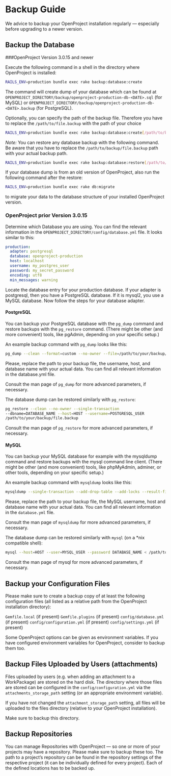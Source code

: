 # Backup Guide

We advice to backup your OpenProject installation regularly — especially before upgrading to a newer version.

## Backup the Database

###OpenProject Version 3.0.15 and newer

Execute the following command in a shell in the directory where OpenProject is installed:

```bash
RAILS_ENV=production bundle exec rake backup:database:create
```

The command will create dump of your database which can be found at `OPENPROJECT_DIRECTORY/backup/openproject-production-db-<DATE>.sql` (for MySQL) or `OPENPROJECT_DIRECTORY/backup/openproject-production-db-<DATE>.backup` (for PostgreSQL).

Optionally, you can specify the path of the backup file. Therefore you have to replace the `/path/to/file.backup` with the path of your choice

```bash
RAILS_ENV=production bundle exec rake backup:database:create[/path/to/backup/file.backup]
```
*Note:* You can restore any database backup with the following command. Be aware that you have to replace the `/path/to/backup/file.backup` path with your actual backup path.

```bash
RAILS_ENV=production bundle exec rake backup:database:restore[/path/to/backup/file.backup]
```

If your database dump is from an old version of OpenProject, also run the following command after the restore:

```bash
RAILS_ENV=production bundle exec rake db:migrate
```

to migrate your data to the database structure of your installed OpenProject version.

### OpenProject prior Version 3.0.15

Determine which Database you are using. You can find the relevant information in the `OPENPROJECT_DIRECTORY/config/database.yml` file. It looks similar to this:

```yaml
production:
  adapter: postgresql
  database: openproject-production
  host: localhost
  username: my_postgres_user
  password: my_secret_password
  encoding: utf8
  min_messages: warning
```

Locate the database entry for your production database. If your adapter is postgresql, then you have a PostgreSQL database. If it is mysql2, you use a MySQL database. Now follow the steps for your database adapter.

#### PostgreSQL
You can backup your PostgreSQL database with the `pg_dump` command and restore backups with the `pg_restore` command. (There might be other (and more convenient) tools, like pgAdmin, depending on your specific setup.)

An example backup command with `pg_dump` looks like this:

```bash
pg_dump --clean --format=custom --no-owner --file=/path/to/your/backup/file.backup --username=POSTGRESQL_USER --host=HOST DATABASE_NAME
```

Please, replace the path to your backup file, the username, host, and database name with your actual data. You can find all relevant information in the database.yml file.

Consult the man page of `pg_dump` for more advanced parameters, if necessary.

The database dump can be restored similarly with `pg_restore`:

```bash
pg_restore --clean --no-owner --single-transaction
--dbname=DATABASE_NAME --host=HOST --username=POSTGRESQL_USER
/path/to/your/backup/file.backup
```

Consult the man page of `pg_restore` for more advanced parameters, if necessary.

#### MySQL
You can backup your MySQL database for example with the mysqldump command and restore backups with the mysql command line client. (There might be other (and more convenient) tools, like phpMyAdmin, adminer, or other tools, depending on your specific setup.)

An example backup command with `mysqldump` looks like this:

```bash
mysqldump --single-transaction --add-drop-table --add-locks --result-file=/path/to/your/backup/file.sql --host=HOST --user=MYSQL_USER --password DATABASE_NAME
```

Please, replace the path to your backup file, the MySQL username, host and database name with your actual data. You can find all relevant information in the `database.yml` file.

Consult the man page of `mysqldump` for more advanced parameters, if necessary.

The database dump can be restored similarly with `mysql` (on a \*nix compatible shell):

```bash
mysql --host=HOST --user=MYSQL_USER --password DATABASE_NAME < /path/to/your/backup/file.sql
```
Consult the man page of mysql for more advanced parameters, if necessary.

## Backup your Configuration Files
Please make sure to create a backup copy of at least the following configuration files (all listed as a relative path from the OpenProject installation directory):

`Gemfile.local` (if present)
`Gemfile.plugins` (if present)
`config/database.yml` (if present)
`config/configuration.yml` (if present)
`config/settings.yml` (if present)

Some OpenProject options can be given as environment variables. If you have configured environment variables for OpenProject, consider to backup them too.

## Backup Files Uploaded by Users (attachments)
Files uploaded by users (e.g. when adding an attachment to a WorkPackage) are stored on the hard disk. The directory where those files are stored can be configured in the `config/configuration.yml` via the `attachments_storage_path` setting (or an
appropriate environment variable).

If you have not changed the `attachment_storage_path` setting, all files will be uploaded to the files directory (relative to your OpenProject installation).

Make sure to backup this directory.

## Backup Repositories
You can manage Repositories with OpenProject — so one or more of your projects may have a repository. Please make sure to backup these too. The path to a project’s repository can be found in the repository settings of the respective project (it can be individually defined for every project). Each of the defined locations has to be backed up.
